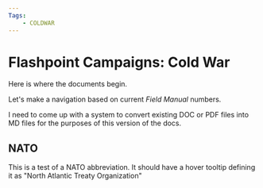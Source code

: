 ```yaml
---
Tags:
    - COLDWAR
---
```


# Flashpoint Campaigns: Cold War

Here is where the documents begin.

Let's make a navigation based on current _Field Manual_ numbers.

I need to come up with a system to convert existing DOC or PDF files into MD files for the purposes of this version of the docs.

## NATO

This is a test of a NATO abbreviation. It should have a hover tooltip defining it as "North Atlantic Treaty Organization"
